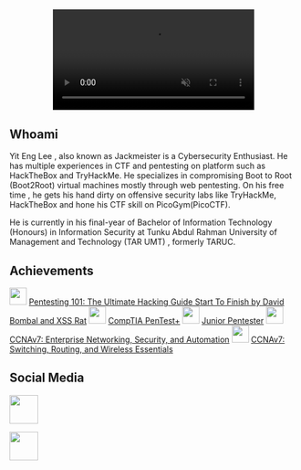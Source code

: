 <html>
  <body>
<style>
video {
  pointer-events: none;
}
</style>
<center>
<video width="70%" controls autoplay muted loop>
  <source src="https://user-images.githubusercontent.com/78603128/170877724-332269f6-0f7d-4ea0-a723-8ba7e1c3a7ac.mp4" type="video/mp4" />
</video>
</center>
    </body>
</html>
<h2>Whoami</h2>

Yit Eng Lee , also known as Jackmeister is a Cybersecurity Enthusiast. He has multiple experiences in CTF and pentesting on platform such as HackTheBox and TryHackMe. He specializes in compromising Boot to Root (Boot2Root) virtual machines mostly through web pentesting. On his free time , he gets his hand dirty on offensive security labs like TryHackMe, HackTheBox and hone his CTF skill on PicoGym(PicoCTF).

He is currently in his final-year of Bachelor of Information Technology (Honours) in Information Security at Tunku Abdul Rahman University of Management and Technology (TAR UMT) , formerly TARUC.

<h2>Achievements</h2>

<img width="30" src="https://user-images.githubusercontent.com/78603128/216825315-6531f7c9-15dc-43d8-898a-89ee7c214c77.png">
<a href="https://www.udemy.com/certificate/UC-2850233a-37ec-4431-8212-42b7210843e9/">Pentesting 101: The Ultimate Hacking Guide Start To Finish by David Bombal and XSS Rat</a>

<img width="30" src="https://user-images.githubusercontent.com/78603128/173066235-9c05d227-f92b-48ee-a137-6a41e64a2528.png">
<a href="https://tryhackme-certificates.s3-eu-west-1.amazonaws.com/THM-V36ILWAOMM.png">CompTIA PenTest+</a>

<img width="30" src="https://user-images.githubusercontent.com/78603128/173066218-506a0e24-ea95-4e9a-9d90-4742a1103c44.png">
<a href="https://tryhackme-certificates.s3-eu-west-1.amazonaws.com/THM-0J0CPZAAS3.png">Junior Pentester</a>

<img width="30" src="https://user-images.githubusercontent.com/78603128/173066145-a2198e34-68e8-4e20-95ae-d7bbc8b10a07.png">
<a href="https://www.credly.com/badges/84f93979-819d-4360-bb68-0f3780c3342b/public_url">CCNAv7: Enterprise Networking, Security, and Automation</a>

<img width="30" src="https://user-images.githubusercontent.com/78603128/173066145-a2198e34-68e8-4e20-95ae-d7bbc8b10a07.png">
<a href="https://www.credly.com/badges/fbaa1104-9fec-45b7-b6be-ae58fe90ddc6/public_url">CCNAv7: Switching, Routing, and Wireless Essentials</a>

<h2>Social Media</h2>
<a href="https://www.linkedin.com/in/yit-eng-lee/"><img width="50" src="https://user-images.githubusercontent.com/78603128/173069869-15a8aa57-c3f0-48d3-b8a5-0609985b14fc.png"></a>

<a href="mailto:yitenglee1337@gmail.com?"><img width="50" src="https://user-images.githubusercontent.com/78603128/173190478-042e7e6a-4958-40a2-a86c-b17d697e9585.png"></a>






